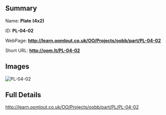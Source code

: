 

## Summary
 
Name: __Plate (4x2)__

ID: __PL-04-02__

WebPage: __http://learn.oomlout.co.uk/OO/Projects/oobb/part/PL-04-02__

Short URL: __http://oom.lt/PL-04-02__


## Images
![PL-04-02](http://oomlout.com/oomlout-OOBB/part/PL/PL-04-02/OOBB-PL-04-02_420.png)




## Full Details

 http://learn.oomlout.co.uk/OO/Projects/oobb/part/PL/PL-04-02

